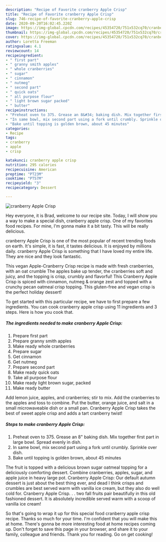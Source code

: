 ```yaml
---
description: "Recipe of Favorite cranberry Apple Crisp"
title: "Recipe of Favorite cranberry Apple Crisp"
slug: 746-recipe-of-favorite-cranberry-apple-crisp
date: 2020-09-20T16:02:45.220Z
image: https://img-global.cpcdn.com/recipes/45354720/751x532cq70/cranberry-apple-crisp-recipe-main-photo.jpg
thumbnail: https://img-global.cpcdn.com/recipes/45354720/751x532cq70/cranberry-apple-crisp-recipe-main-photo.jpg
cover: https://img-global.cpcdn.com/recipes/45354720/751x532cq70/cranberry-apple-crisp-recipe-main-photo.jpg
author: Loretta Freeman
ratingvalue: 4.1
reviewcount: 14
recipeingredient:
- " first part"
- " granny smith apples"
- " whole cranberries"
- " sugar"
- " cinnamon"
- " nutmeg"
- " second part"
- " quick oats"
- " all purpose flour"
- " light brown sugar packed"
- " butter"
recipeinstructions:
- "Preheat oven to 375. Grease an 8&#34; baking dish. Mix together first part in large bowl. Spread evenly in dish."
- "In same bowl, mix second part using a fork until crumbly. Sprinkle over dish."
- "Bake until topping is golden brown, about 45 minutes"
categories:
- Recipe
tags:
- cranberry
- apple
- crisp

katakunci: cranberry apple crisp 
nutrition: 295 calories
recipecuisine: American
preptime: "PT23M"
cooktime: "PT57M"
recipeyield: "3"
recipecategory: Dessert

---
```



![cranberry Apple Crisp](https://img-global.cpcdn.com/recipes/45354720/751x532cq70/cranberry-apple-crisp-recipe-main-photo.jpg)

Hey everyone, it is Brad, welcome to our recipe site. Today, I will show you a way to make a special dish, cranberry apple crisp. One of my favorites food recipes. For mine, I'm gonna make it a bit tasty. This will be really delicious.

cranberry Apple Crisp is one of the most popular of recent trending foods on earth. It's simple, it is fast, it tastes delicious. It is enjoyed by millions daily. cranberry Apple Crisp is something that I have loved my entire life. They are nice and they look fantastic.

This vegan Apple-Cranberry Crisp recipe is made with fresh cranberries, with an oat crumble The apples bake up tender, the cranberries soft and juicy, and the topping is crisp, crumbly and flavorful! This Cranberry Apple Crisp is spiced with cinnamon, nutmeg &amp; orange zest and topped with a crunchy pecan oatmeal crisp topping. This gluten-free and vegan crisp is the perfect holiday dessert!


To get started with this particular recipe, we have to first prepare a few ingredients. You can cook cranberry apple crisp using 11 ingredients and 3 steps. Here is how you cook that.

##### The ingredients needed to make cranberry Apple Crisp:

1. Prepare  first part
1. Prepare  granny smith apples
1. Make ready  whole cranberries
1. Prepare  sugar
1. Get  cinnamon
1. Get  nutmeg
1. Prepare  second part
1. Make ready  quick oats
1. Take  all purpose flour
1. Make ready  light brown sugar, packed
1. Make ready  butter


Add lemon juice, apples, and cranberries; stir to mix. Add the cranberries to the apples and toss to combine. Put the butter, orange juice, and salt in a small microwaveable dish or a small pan. Cranberry Apple Crisp takes the best of sweet apple crisp and adds a tart cranberry twist! 

##### Steps to make cranberry Apple Crisp:

1. Preheat oven to 375. Grease an 8&#34; baking dish. Mix together first part in large bowl. Spread evenly in dish.
1. In same bowl, mix second part using a fork until crumbly. Sprinkle over dish.
1. Bake until topping is golden brown, about 45 minutes


The fruit is topped with a delicious brown sugar oatmeal topping for a deliciously comforting dessert. Combine cranberries, apples, sugar, and apple juice in heavy large pot. Cranberry Apple Crisp: Our default autumn dessert is just about the best thing ever, and dead I think crisps and crumbles are best served warm with vanilla ice cream, but they also do well cold for. Cranberry Apple Crisp. . . two fall fruits pair beautifully in this old fashioned dessert. It is absolutely incredible served warm with a scoop of vanilla ice cream! 

So that's going to wrap it up for this special food cranberry apple crisp recipe. Thanks so much for your time. I'm confident that you will make this at home. There's gonna be more interesting food at home recipes coming up. Don't forget to save this page in your browser, and share it to your family, colleague and friends. Thank you for reading. Go on get cooking!
